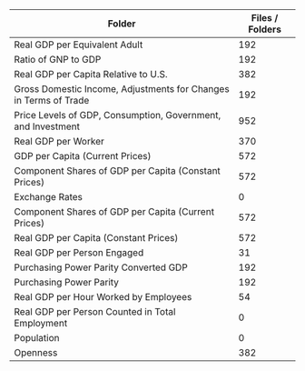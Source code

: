 | Folder                                                           |   Files / Folders |
|------------------------------------------------------------------|-------------------|
| Real GDP per Equivalent Adult                                    |               192 |
| Ratio of GNP to GDP                                              |               192 |
| Real GDP per Capita Relative to U.S.                             |               382 |
| Gross Domestic Income, Adjustments for Changes in Terms of Trade |               192 |
| Price Levels of GDP, Consumption, Government, and Investment     |               952 |
| Real GDP per Worker                                              |               370 |
| GDP per Capita (Current Prices)                                  |               572 |
| Component Shares of GDP per Capita (Constant Prices)             |               572 |
| Exchange Rates                                                   |                 0 |
| Component Shares of GDP per Capita (Current Prices)              |               572 |
| Real GDP per Capita (Constant Prices)                            |               572 |
| Real GDP per Person Engaged                                      |                31 |
| Purchasing Power Parity Converted GDP                            |               192 |
| Purchasing Power Parity                                          |               192 |
| Real GDP per Hour Worked by Employees                            |                54 |
| Real GDP per Person Counted in Total Employment                  |                 0 |
| Population                                                       |                 0 |
| Openness                                                         |               382 |